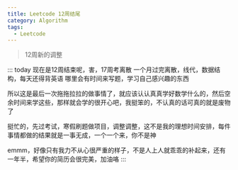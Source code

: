 ```yaml
---
title: Leetcode 12周结尾
category: Algorithm
tags:
  - Leetcode
---
```


>  12周新的调整

<!-- more -->

::: today
现在是12周结束呢，害，17周考离散
一个月过完离散，线代，数据结构，每天还得背英语
哪里会有时间来写题，学习自己感兴趣的东西

所以这是最后一次拖拖拉拉的做事情了，就应该认认真真学好数学什么的，然后空余时间来学这些，那样就会学的很开心吧，我挺笨的，不认真的话可真的就是废物了

挺忙的，先过考试，寒假刷题做项目，调整调整，这不是我的理想时间安排，每件事情都做的结果就是一事无成，一个一个来，你不是神

emmm，好像只有我力不从心很严重的样子，不是人上人就乖乖的补起来，还有一年半，希望你的简历会很完美，加油咯
:::
